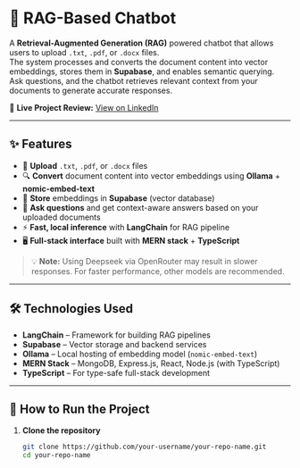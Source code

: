 # 🤖 RAG-Based Chatbot

A **Retrieval-Augmented Generation (RAG)** powered chatbot that allows users to upload `.txt`, `.pdf`, or `.docx` files.  
The system processes and converts the document content into vector embeddings, stores them in **Supabase**, and enables semantic querying.  
Ask questions, and the chatbot retrieves relevant context from your documents to generate accurate responses.

🔗 **Live Project Review:** [View on LinkedIn](https://www.linkedin.com/posts/realmuhammadabrar_i-created-a-rag-based-chabot-from-scratch-activity-7363174252759384064-3yMz?utm_source=social_share_send&utm_medium=member_desktop_web&rcm=ACoAADCLKSoBXiBFK_JeKXmSGbiN7N8HhFV-xMc)

---

## ✨ Features

- 📄 **Upload** `.txt`, `.pdf`, or `.docx` files  
- 🔍 **Convert** document content into vector embeddings using **Ollama** + **nomic-embed-text**  
- 💾 **Store** embeddings in **Supabase** (vector database)  
- 💬 **Ask questions** and get context-aware answers based on your uploaded documents  
- ⚡ **Fast, local inference** with **LangChain** for RAG pipeline  
- 🖥️ **Full-stack interface** built with **MERN stack** + **TypeScript**

> 💡 **Note:** Using Deepseek via OpenRouter may result in slower responses. For faster performance, other models are recommended.

---

## 🛠️ Technologies Used

- **LangChain** – Framework for building RAG pipelines  
- **Supabase** – Vector storage and backend services  
- **Ollama** – Local hosting of embedding model (`nomic-embed-text`)  
- **MERN Stack** – MongoDB, Express.js, React, Node.js (with TypeScript)  
- **TypeScript** – For type-safe full-stack development  

---

## 🚀 How to Run the Project

1. **Clone the repository**
   ```bash
   git clone https://github.com/your-username/your-repo-name.git
   cd your-repo-name
